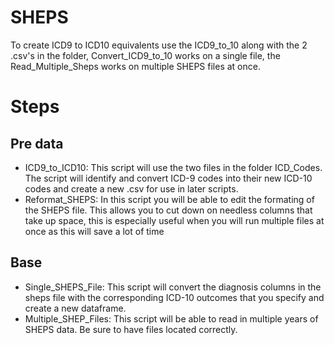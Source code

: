# SHEPS
To create ICD9 to ICD10 equivalents use the ICD9_to_10 along with the 2 .csv's in the folder, Convert_ICD9_to_10 works on a single file, the Read_Multiple_Sheps works on multiple SHEPS files at once.

# Steps
## Pre data
- ICD9_to_ICD10: This script will use the two files in the folder ICD_Codes. The script will identify and convert ICD-9 codes into their new ICD-10 codes and create a new .csv for use in later scripts.
- Reformat_SHEPS: In this script you will be able to edit the formating of the SHEPS file. This allows you to cut down on needless columns that take up space, this is especially useful when you will run multiple files at once as this will save a lot of time

## Base
- Single_SHEPS_File: This script will convert the diagnosis columns in the sheps file with the corresponding ICD-10 outcomes that you specify and create a new dataframe.
- Multiple_SHEP_Files: This script will be able to read in multiple years of SHEPS data. Be sure to have files located correctly.
